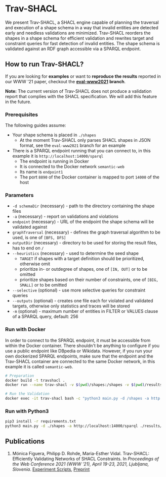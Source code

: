 # Trav-SHACL

We present Trav-SHACL, a SHACL engine capable of planning the traversal and execution of a shape schema in a way that invalid entities are detected early and needless validations are minimized.
Trav-SHACL reorders the shapes in a shape schema for efficient validation and rewrites target and constraint queries for fast detection of invalid entities.
The shape schema is validated against an RDF graph accessible via a SPARQL endpoint.

## How to run Trav-SHACL?
If you are looking for **examples** or want to **reproduce the results** reported in our WWW '21 paper, checkout the [**eval-www2021**](https://github.com/SDM-TIB/Trav-SHACL/tree/eval-www2021) **branch**.

**Note:** The current version of Trav-SHACL does not produce a validation report that complies with the SHACL specification.
We will add this feature in the future.

### Prerequisites
The following guides assume:
* Your shape schema is placed in `./shapes`
  * At the moment Trav-SHACL only parses SHACL shapes in JSON format, see the `eval-www2021` branch for an example
* There is a SPARQL endpoint running that you can connect to, in this example it is `http://localhost:14000/sparql`
  * The endpoint is running in Docker
  * It is connected to the Docker network `semantic-web`
  * Its name is `endpoint1`
  * The port `8890` of the Docker container is mapped to port `14000` of the host

### Parameters
* `-d schemaDir` (necessary) - path to the directory containing the shape files
* `-a` (necessary) - report on validations and violations
* `endpoint` (necessary) - URL of the endpoint the shape schema will be validated against
* `graphTraversal` (necessary) - defines the graph traversal algorithm to be used, is one of `[BFS, DFS]`
* `outputDir` (necessary) - directory to be used for storing the result files, has to end on `/`
* `--heuristics` (necessary) - used to determine the seed shape
  * `TARGET` if shapes with a target definition should be prioritized, otherwise omit
  * prioritize in- or outdegree of shapes, one of `[IN, OUT]` or to be omitted
  * prioritize shapes based on their number of constraints, one of `[BIG, SMALL]` or to be omitted
* `--selective` (optional) - use more selective queries for constraint queries
* `--outputs` (optional) - creates one file each for violated and validated targets, otherwise only statistics and traces will be stored
* `-m` (optional) - maximum number of entities in FILTER or VALUES clause of a SPARQL query, default: 256

### Run with Docker
In order to connect to the SPARQL endpoint, it must be accessible from within the Docker container.
There shouldn't be anything to configure if you use a public endpoint like DBpedia or Wikidata.
However, if you run your own dockerized SPARQL endpoints, make sure that the endpoint and the Trav-SHACL container are connected to the same Docker network, in this example it is called `semantic-web`.
```bash
# Preparation
docker build -t travshacl .
docker run --name trav-shacl -v $(pwd)/shapes:/shapes -v $(pwd)/results:/results --network=semantic-web -d travshacl

# Run the Validation
docker exec -it trav-shacl bash -c "python3 main.py -d /shapes -a http://endpoint1:8890/sparql /results/ DFS --heuristics TARGET IN BIG --orderby --selective --outputs"
```

### Run with Python3
```bash
pip3 install -r requirements.txt
python3 main.py -d ./shapes -a http://localhost:14000/sparql ./results/ DFS --heuristics TARGET IN BIG --orderby --selective --outputs
```

## Publications
1. Mónica Figuera, Philipp D. Rohde, Maria-Esther Vidal. Trav-SHACL: Efficiently Validating Networks of SHACL Constraints. In _Proceedings of the Web Conference 2021 (WWW '21), April 19-23, 2021, Ljubljana, Slovenia_. [Experiment Scripts](https://github.com/SDM-TIB/Trav-SHACL/tree/eval-www2021), [Preprint](https://arxiv.org/abs/2101.07136)